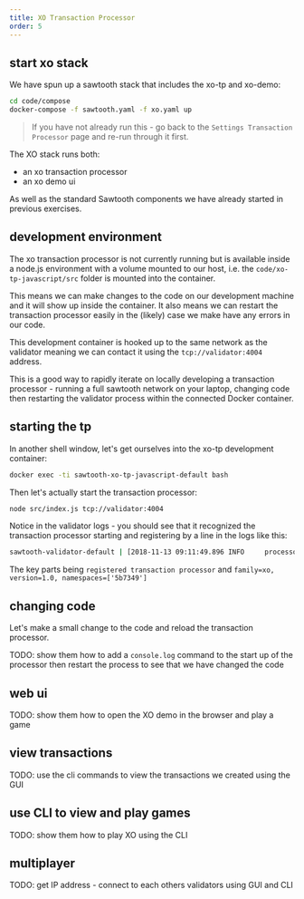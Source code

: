 ```yaml
---
title: XO Transaction Processor
order: 5
---
```


## start xo stack

We have spun up a sawtooth stack that includes the xo-tp and xo-demo:

```bash
cd code/compose
docker-compose -f sawtooth.yaml -f xo.yaml up
```

> If you have not already run this - go back to the `Settings Transaction Processor` page and re-run through it first.

The XO stack runs both:

 * an xo transaction processor
 * an xo demo ui

As well as the standard Sawtooth components we have already started in previous exercises.

## development environment

The xo transaction processor is not currently running but is available inside a node.js environment with a volume mounted to our host, i.e. the `code/xo-tp-javascript/src` folder is mounted into the container.

This means we can make changes to the code on our development machine and it will show up inside the container.  It also means we can restart the transaction processor easily in the (likely) case we make have any errors in our code.

This development container is hooked up to the same network as the validator meaning we can contact it using the `tcp://validator:4004` address.

This is a good way to rapidly iterate on locally developing a transaction processor - running a full sawtooth network on your laptop, changing code then restarting the validator process within the connected Docker container.

## starting the tp

In another shell window, let's get ourselves into the xo-tp development container:

```bash
docker exec -ti sawtooth-xo-tp-javascript-default bash
```

Then let's actually start the transaction processor:

```bash
node src/index.js tcp://validator:4004
```

Notice in the validator logs - you should see that it recognized the transaction processor starting and registering by a line in the logs like this:

```bash
sawtooth-validator-default | [2018-11-13 09:11:49.896 INFO     processor_handlers] registered transaction processor: connection_id=fe4d3326797a1bc090e7000968880cc4123aaa5abfdf278a6af8a2964f3d1aecbd59926d5d2f93a296e5cd7f9b4b0037833017c5e958ba494cf360a3c14b607f, family=xo, version=1.0, namespaces=['5b7349']
```

The key parts being `registered transaction processor` and `family=xo, version=1.0, namespaces=['5b7349']`

## changing code

Let's make a small change to the code and reload the transaction processor.

TODO: show them how to add a `console.log` command to the start up of the processor then restart the process to see that we have changed the code

## web ui

TODO: show them how to open the XO demo in the browser and play a game

## view transactions

TODO: use the cli commands to view the transactions we created using the GUI

## use CLI to view and play games

TODO: show them how to play XO using the CLI

## multiplayer

TODO: get IP address - connect to each others validators using GUI and CLI


